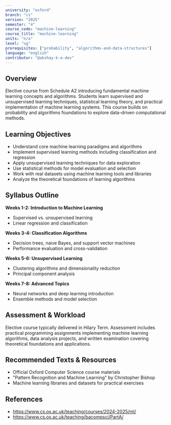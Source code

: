 ```yaml
---
university: "oxford"
branch: "cs"
version: "2025"
semester: "4"
course_code: "machine-learning"
course_title: "machine-learning"
units: "n/a"
level: "ug"
prerequisites: ["probability", "algorithms-and-data-structures"]
language: "english"
contributor: "@akshay-k-a-dev"
---
```


## Overview

Elective course from Schedule A2 introducing fundamental machine learning concepts and algorithms. Students learn supervised and unsupervised learning techniques, statistical learning theory, and practical implementation of machine learning systems. This course builds on probability and algorithms foundations to explore data-driven computational methods.

## Learning Objectives

- Understand core machine learning paradigms and algorithms
- Implement supervised learning methods including classification and regression
- Apply unsupervised learning techniques for data exploration
- Use statistical methods for model evaluation and selection
- Work with real datasets using machine learning tools and libraries
- Analyze the theoretical foundations of learning algorithms

## Syllabus Outline

**Weeks 1-2: Introduction to Machine Learning**
- Supervised vs. unsupervised learning
- Linear regression and classification

**Weeks 3-4: Classification Algorithms**
- Decision trees, naive Bayes, and support vector machines
- Performance evaluation and cross-validation

**Weeks 5-6: Unsupervised Learning**
- Clustering algorithms and dimensionality reduction
- Principal component analysis

**Weeks 7-8: Advanced Topics**
- Neural networks and deep learning introduction
- Ensemble methods and model selection

## Assessment & Workload

Elective course typically delivered in Hilary Term. Assessment includes practical programming assignments implementing machine learning algorithms, data analysis projects, and written examination covering theoretical foundations and applications.

## Recommended Texts & Resources

- Official Oxford Computer Science course materials
- "Pattern Recognition and Machine Learning" by Christopher Bishop
- Machine learning libraries and datasets for practical exercises

## References

- https://www.cs.ox.ac.uk/teaching/courses/2024-2025/ml/
- https://www.cs.ox.ac.uk/teaching/bacompsci/PartA/
